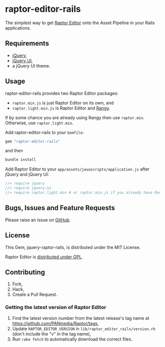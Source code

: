 # raptor-editor-rails

The simplest way to get [Raptor Editor](http://www.raptor-editor.com/) onto the
Asset Pipeline in your Rails applications.

## Requirements

* [jQuery](http://jquery.com/),
* [jQuery UI](http://jqueryui.com/),
* a jQuery UI theme.

## Usage

raptor-editor-rails provides two Raptor Editor packages:

* `raptor.min.js` is just Raptor Editor on its own, and
* `raptor.light.min.js` is Raptor Editor and
    [Rangy](http://code.google.com/p/rangy/).

If by some chance you are already using Rangy then use `raptor.min`.
Otherwise, use `raptor.light.min`.

Add raptor-editor-rails to your `Gemfile`:

```ruby
gem "raptor-editor-rails"
```

and then

```sh
bundle install
```

Add Raptor Editor to your `app/assets/javascripts/application.js` after jQuery
and jQuery UI:

```js
//= require jquery
//= require jquery-ui
//= require raptor.light.min # or raptor.min.js if you already have Rangy
```

## Bugs, Issues and Feature Requests

Please raise an issue on
[GitHub](https://github.com/PANmedia/raptor-editor-rails/issues).

## License

This Gem, jquery-raptor-rails, is distributed under the MIT License.

Raptor Editor is [distributed under GPL](http://www.raptor-editor.com/license).

## Contributing

1. Fork,
2. Hack,
3. Create a Pull Request.

### Getting the latest version of Raptor Editor

1. Find the latest version number from the latest release's tag name at
    https://github.com/PANmedia/Raptor/tags,
2. Update `RAPTOR_EDITOR_VERSION` in `lib/raptor_editor_rails/version.rb` (don't
    include the "v" in the tag name),
3. Run `rake fetch` to automatically download the correct files.
